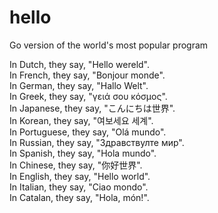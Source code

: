 # hello
Go version of the world's most popular program

In Dutch, they say, "Hello wereld".  
In French, they say, "Bonjour monde".  
In German, they say, "Hallo Welt".  
In Greek, they say, "γειά σου κόσμος".  
In Japanese, they say, "こんにちは世界".  
In Korean, they say, "여보세요 세계".  
In Portuguese, they say, "Olá mundo".  
In Russian, they say, "Здравствулте мир".  
In Spanish, they say, "Hola mundo".  
In Chinese, they say, "你好世界".  
In English, they say, "Hello world".  
In Italian, they say, "Ciao mondo".  
In Catalan, they say, "Hola, món!".  
